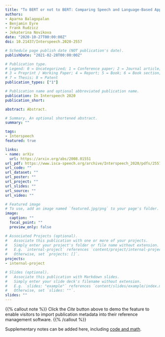 ```yaml
---
title: "To BERT or not to BERT: Comparing Speech and Language-Based Approaches for Alzheimer’s Disease Detection"
authors:
- Aparna Balagopalan
- Benjamin Eyre
- Frank Rudzicz
- Jekaterina Novikova
date: "2020-10-27T00:00:00Z"
doi: 10.21437/Interspeech.2020-2557

# Schedule page publish date (NOT publication's date).
publishDate: "2021-02-28T00:00:00Z"

# Publication type.
# Legend: 0 = Uncategorized; 1 = Conference paper; 2 = Journal article;
# 3 = Preprint / Working Paper; 4 = Report; 5 = Book; 6 = Book section;
# 7 = Thesis; 8 = Patent
publication_types: ["1"]

# Publication name and optional abbreviated publication name.
publication: In Interspeech 2020
publication_short: 

abstract: Abstract.

# Summary. An optional shortened abstract.
summary: ""

tags:
- Interspeech
featured: true

links:
- name: arXiv
  url: https://arxiv.org/abs/2008.01551
url_pdf: https://www.isca-speech.org/archive/Interspeech_2020/pdfs/2557.pdf
url_code: ""
url_dataset: ""
url_poster: ""
url_project: ""
url_slides: ""
url_source: ""
url_video: ""

# Featured image
# To use, add an image named `featured.jpg/png` to your page's folder. 
image:
  caption: ""
  focal_point: ""
  preview_only: false

# Associated Projects (optional).
#   Associate this publication with one or more of your projects.
#   Simply enter your project's folder or file name without extension.
#   E.g. `internal-project` references `content/project/internal-project/index.md`.
#   Otherwise, set `projects: []`.
projects:
- internal-project

# Slides (optional).
#   Associate this publication with Markdown slides.
#   Simply enter your slide deck's filename without extension.
#   E.g. `slides: "example"` references `content/slides/example/index.md`.
#   Otherwise, set `slides: ""`.
slides: ""
---
```


{{% callout note %}}
Click the *Cite* button above to demo the feature to enable visitors to import publication metadata into their reference management software.
{{% /callout %}}

Supplementary notes can be added here, including [code and math](https://sourcethemes.com/academic/docs/writing-markdown-latex/).